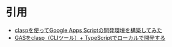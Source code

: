 # 引用

* [claspを使ってGoogle Apps Scriptの開発環境を構築してみた](https://dev.classmethod.jp/articles/vscode-clasp-setting/)
* [GASをclasp（CLIツール）+ TypeScriptでローカルで開発する](https://panda-program.com/posts/clasp-typescript)

